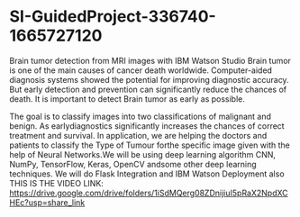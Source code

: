 # SI-GuidedProject-336740-1665727120
Brain tumor detection from MRI images with IBM Watson Studio
Brain tumor is one of the main causes of cancer death worldwide. Computer-aided diagnosis systems showed the potential for improving diagnostic accuracy. But early detection and prevention can significantly reduce the chances of death. It is important to detect Brain tumor as early as possible.

The goal is to classify images into two classifications of malignant and benign. As earlydiagnostics significantly increases the chances of correct treatment and survival. In application, we are helping the doctors and patients to classify the Type of Tumour forthe specific image given with the help of Neural Networks.We will be using deep learning algorithm CNN, NumPy, TensorFlow, Keras, OpenCV andsome other deep learning techniques. We will do Flask Integration and IBM Watson Deployment also
THIS IS THE VIDEO LINK: https://drive.google.com/drive/folders/1iSdMQerg08ZDnijiuI5pRaX2NpdXCHEc?usp=share_link
